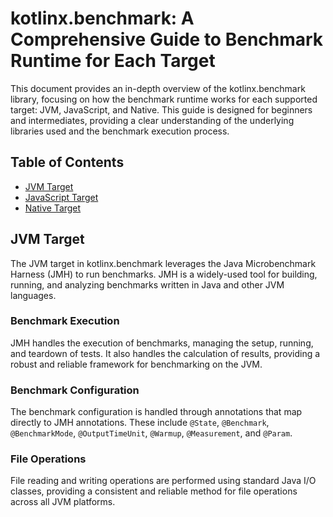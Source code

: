 # kotlinx.benchmark: A Comprehensive Guide to Benchmark Runtime for Each Target

This document provides an in-depth overview of the kotlinx.benchmark library, focusing on how the benchmark runtime works for each supported target: JVM, JavaScript, and Native. This guide is designed for beginners and intermediates, providing a clear understanding of the underlying libraries used and the benchmark execution process.

## Table of Contents

- [JVM Target](#jvm-target)
- [JavaScript Target](#javascript-target)
- [Native Target](#native-target)

## JVM Target

The JVM target in kotlinx.benchmark leverages the Java Microbenchmark Harness (JMH) to run benchmarks. JMH is a widely-used tool for building, running, and analyzing benchmarks written in Java and other JVM languages.

### Benchmark Execution

JMH handles the execution of benchmarks, managing the setup, running, and teardown of tests. It also handles the calculation of results, providing a robust and reliable framework for benchmarking on the JVM.

### Benchmark Configuration

The benchmark configuration is handled through annotations that map directly to JMH annotations. These include `@State`, `@Benchmark`, `@BenchmarkMode`, `@OutputTimeUnit`, `@Warmup`, `@Measurement`, and `@Param`.

### File Operations

File reading and writing operations are performed using standard Java I/O classes, providing a consistent and reliable method for file operations across all JVM platforms.
